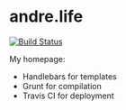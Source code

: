 # andre.life

[![Build Status](https://travis-ci.org/Andre-487/andre.life.svg?branch=master)](https://travis-ci.org/Andre-487/andre.life)

My homepage:
  * Handlebars for templates
  * Grunt for compilation
  * Travis CI for deployment
